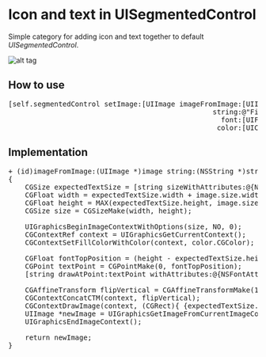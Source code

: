 # Icon and text in UISegmentedControl

Simple category for adding icon and text together to default <i>UISegmentedControl</i>.

![alt tag](https://raw.github.com/maximbilan/UISegmentedControl_IconAndText/master/img/img1.png)
## How to use
<pre>
[self.segmentedControl setImage:[UIImage imageFromImage:[UIImage imageNamed:@"star"]
												 string:@"First"
												   font:[UIFont systemFontOfSize:15]
												  color:[UIColor clearColor]] forSegmentAtIndex:0];
</pre>
## Implementation
<pre>
+ (id)imageFromImage:(UIImage *)image string:(NSString *)string font:(UIFont *)font color:(UIColor *)color
{
	CGSize expectedTextSize = [string sizeWithAttributes:@{NSFontAttributeName: font}];
	CGFloat width = expectedTextSize.width + image.size.width;
	CGFloat height = MAX(expectedTextSize.height, image.size.width);
	CGSize size = CGSizeMake(width, height);
	
	UIGraphicsBeginImageContextWithOptions(size, NO, 0);
	CGContextRef context = UIGraphicsGetCurrentContext();
	CGContextSetFillColorWithColor(context, color.CGColor);
	
	CGFloat fontTopPosition = (height - expectedTextSize.height) * 0.5;
	CGPoint textPoint = CGPointMake(0, fontTopPosition);
	[string drawAtPoint:textPoint withAttributes:@{NSFontAttributeName: font}];
	
	CGAffineTransform flipVertical = CGAffineTransformMake(1, 0, 0, -1, 0, size.height);
	CGContextConcatCTM(context, flipVertical);
	CGContextDrawImage(context, (CGRect){ {expectedTextSize.width, (height - image.size.height) * 0.5}, {image.size.width, image.size.height} }, [image CGImage]);
	UIImage *newImage = UIGraphicsGetImageFromCurrentImageContext();
	UIGraphicsEndImageContext();
	
	return newImage;
}
</pre>
